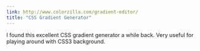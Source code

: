 ```yaml
---
link: http://www.colorzilla.com/gradient-editor/
title: "CSS Gradient Generator"
---
```


I found this excellent CSS gradient generator a while back. Very useful for
playing around with CSS3 background.
